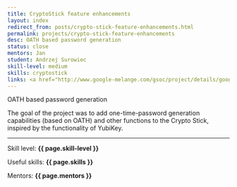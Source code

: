 ```yaml
---
title: CryptoStick feature enhancements
layout: index
redirect_from: posts/crypto-stick-feature-enhancements.html
permalink: projects/crypto-stick-feature-enhancements
desc: OATH based password generation
status: close
mentors: Jan
student: Andrzej Surowiec
skill-level: medium
skills: cryptostick
links: <a href="http://www.google-melange.com/gsoc/project/details/google/gsoc2012/emeryth/5741031244955648">GSoC page</a>
---
```

OATH based password generation

The goal of the project was to add one-time-password generation capabilities (based on OATH) and other functions to the Crypto Stick, inspired by the functionality of YubiKey.

* * *

Skill level: **{{ page.skill-level }}**

Useful skills: **{{ page.skills }}**

Mentors: **{{ page.mentors }}**
